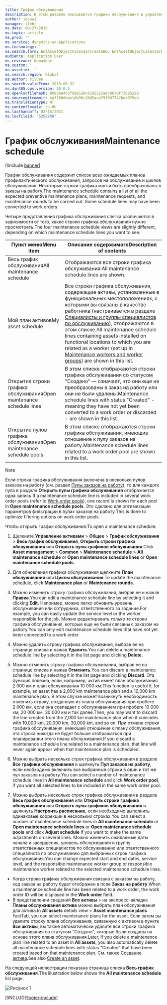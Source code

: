```yaml
---
title: График обслуживания
description: В этом разделе описываются графики обслуживания в управлении активами.
author: josaw1
manager: tfehr
ms.date: 08/27/2019
ms.topic: article
ms.prod: ''
ms.service: dynamics-ax-applications
ms.technology: ''
ms.search.form: EntAssetObjectCalendarCreateWO, EntAssetObjectCalendarListPagePoolsOpen, EntAssetObjectCalendarListPage, EntAssetObjectCalendarListPagePreviewPart, EntAssetObjectCalendarEdit, EntAssetObjectCalendarAdjust, EntAssetObjectCalendarDiscard, EntAssetObjectCalendarInfoPart
audience: Application User
ms.reviewer: kamaybac
ms.custom: ''
ms.assetid: ''
ms.search.region: Global
ms.author: riluan
ms.search.validFrom: 2019-08-31
ms.dyn365.ops.version: 10.0.5
ms.openlocfilehash: 89938a4c5fd9a520c6582215a438670f73085228
ms.sourcegitcommit: eaf330dbee1db96c20d5ac479f007747bea079eb
ms.translationtype: HT
ms.contentlocale: ru-RU
ms.lasthandoff: 02/15/2021
ms.locfileid: "5252950"
---
```

# <a name="maintenance-schedule"></a><span data-ttu-id="2a5c8-103">График обслуживания</span><span class="sxs-lookup"><span data-stu-id="2a5c8-103">Maintenance schedule</span></span>

[!include [banner](../../includes/banner.md)]

 

<span data-ttu-id="2a5c8-104">График обслуживания содержит список всех ожидаемых планов профилактического обслуживания, запросов на обслуживание и циклов обслуживания. Некоторые строки графика могли быть преобразованы в заказы на работу.</span><span class="sxs-lookup"><span data-stu-id="2a5c8-104">The maintenance schedule contains a list of all the expected preventive maintenance plans, maintenance requests, and maintenance rounds to be carried out. Some schedule lines may have been converted to work orders.</span></span>

<span data-ttu-id="2a5c8-105">Четыре представления графика обслуживания слегка различаются в зависимости от того, какие строки графика обслуживания нужно просмотреть.</span><span class="sxs-lookup"><span data-stu-id="2a5c8-105">The four maintenance schedule views are slightly different, depending on which maintenance schedule lines you want to see.</span></span>

| <span data-ttu-id="2a5c8-106">Пункт меню</span><span class="sxs-lookup"><span data-stu-id="2a5c8-106">Menu item</span></span>                  | <span data-ttu-id="2a5c8-107">Описание содержимого</span><span class="sxs-lookup"><span data-stu-id="2a5c8-107">Description of contents</span></span>                                                                                                                                             |
|----------------------------|----------------------------------------------------------------------------------------------------------------------------------------------------------------------------------------------|
| <span data-ttu-id="2a5c8-108">Весь график обслуживания</span><span class="sxs-lookup"><span data-stu-id="2a5c8-108">All maintenance schedule</span></span>       | <span data-ttu-id="2a5c8-109">Отображаются все строки графика обслуживания.</span><span class="sxs-lookup"><span data-stu-id="2a5c8-109">All maintenance schedule lines are shown.</span></span>     |
| <span data-ttu-id="2a5c8-110">Мой план активов</span><span class="sxs-lookup"><span data-stu-id="2a5c8-110">My asset schedule</span></span>        | <span data-ttu-id="2a5c8-111">Все строки графика обслуживания, содержащие активы, установленные в функциональных местоположениях, с которыми вы связаны в качестве работника (настраивается в разделе [Специалисты и группы специалистов по обслуживанию](../setup-for-objects/workers-and-worker-groups.md)), отображаются в этом списке.</span><span class="sxs-lookup"><span data-stu-id="2a5c8-111">All maintenance schedule lines containing assets installed on functional locations to which you are related as a worker (set up in [Maintenance workers and worker groups](../setup-for-objects/workers-and-worker-groups.md)) are shown in this list.</span></span> |
| <span data-ttu-id="2a5c8-112">Открытие строки графика обслуживания</span><span class="sxs-lookup"><span data-stu-id="2a5c8-112">Open maintenance schedule lines</span></span> | <span data-ttu-id="2a5c8-113">В этом списке отображаются строки графика обслуживания со статусом "Создано" — означает, что они еще не преобразованы в заказ на работу или они не были удалены.</span><span class="sxs-lookup"><span data-stu-id="2a5c8-113">Maintenance schedule lines with status "Created" - meaning they have not yet been converted to a work order or discarded - are shown in this list.</span></span>                                            |
| <span data-ttu-id="2a5c8-114">Открытие пулов графика обслуживания</span><span class="sxs-lookup"><span data-stu-id="2a5c8-114">Open maintenance schedule pools</span></span> | <span data-ttu-id="2a5c8-115">В этом списке отображаются строки графика обслуживания, имеющие отношение к пулу заказов на работу.</span><span class="sxs-lookup"><span data-stu-id="2a5c8-115">Maintenance schedule lines related to a work order pool are shown in this list.</span></span>                                                                                                                  |

>[!NOTE]
><span data-ttu-id="2a5c8-116">Если строка графика обслуживания включена в несколько пулов заказов на работу (см. раздел [Пулы заказов на работу](../work-orders/work-order-pools.md)), то для каждого пула в разделе **Открыть пулы графика обслуживания** отображается одна запись.</span><span class="sxs-lookup"><span data-stu-id="2a5c8-116">If a maintenance schedule line is included in several work order pools (refer to [Work order pools](../work-orders/work-order-pools.md)), one record is shown for each pool in **Open maintenance schedule pools**.</span></span> <span data-ttu-id="2a5c8-117">Это сделано для оптимизации параметров фильтрации в пулах заказов на работу.</span><span class="sxs-lookup"><span data-stu-id="2a5c8-117">This is done to optimize filtering options on work order pools.</span></span>

<span data-ttu-id="2a5c8-118">Чтобы открыть график обслуживания:</span><span class="sxs-lookup"><span data-stu-id="2a5c8-118">To open a maintenance schedule:</span></span>

1. <span data-ttu-id="2a5c8-119">Щелкните **Управление активами** > **Общее** > **График обслуживания** > **Весь график обслуживания**, **Открыть строки графика обслуживания** или **Открыть пулы графиков обслуживания**.</span><span class="sxs-lookup"><span data-stu-id="2a5c8-119">Click **Asset management** > **Common** > **Maintenance schedule** > **All maintenance schedule** or **Open maintenance schedule lines** or **Open maintenance schedule pools**.</span></span>

2. <span data-ttu-id="2a5c8-120">Для обновления графика обслуживания щелкните **План обслуживания** или **Циклы обслуживания**.</span><span class="sxs-lookup"><span data-stu-id="2a5c8-120">To update the maintenance schedule, click **Maintenance plan** or **Maintenance rounds**.</span></span> 

3. <span data-ttu-id="2a5c8-121">Можно изменить строку графика обслуживания, выбрав ее и нажав **Правка**.</span><span class="sxs-lookup"><span data-stu-id="2a5c8-121">You can edit a maintenance schedule line by selecting it and clicking **Edit**.</span></span> <span data-ttu-id="2a5c8-122">Например, можно легко обновить уровень обслуживания или сотрудника, ответственного за задание.</span><span class="sxs-lookup"><span data-stu-id="2a5c8-122">For example, you can easily update the service level or the worker responsible for the job.</span></span> <span data-ttu-id="2a5c8-123">Можно редактировать только те строки графика обслуживания, которые еще не были связаны с заказом на работу.</span><span class="sxs-lookup"><span data-stu-id="2a5c8-123">You can only edit maintenance schedule lines that have not yet been connected to a work order.</span></span>

4. <span data-ttu-id="2a5c8-124">Можно удалить строку графика обслуживания, выбрав ее на странице списка и нажав **Удалить**.</span><span class="sxs-lookup"><span data-stu-id="2a5c8-124">You can delete a maintenance schedule line by selecting it in the list page and clicking **Delete**.</span></span>

5. <span data-ttu-id="2a5c8-125">Можно отменить строку графика обслуживания, выбрав ее на странице списка и нажав **Отменить**.</span><span class="sxs-lookup"><span data-stu-id="2a5c8-125">You can discard a maintenance schedule line by selecting it in the list page and clicking **Discard**.</span></span> <span data-ttu-id="2a5c8-126">Эта функция полезна, если, например, актив имеет план обслуживания 2 000 км и план обслуживания 10 000 км.</span><span class="sxs-lookup"><span data-stu-id="2a5c8-126">This function is useful if, for example, an asset has a 2,000 km maintenance plan and a 10,000 km maintenance plan.</span></span> <span data-ttu-id="2a5c8-127">В этом случае может возникнуть необходимость отменить строку, созданную из плана обслуживания при пробеге 2 000 км, если она совпадает с обслуживанием при пробеге 10 000 км, 20 000 км, 30 000 км и так далее.</span><span class="sxs-lookup"><span data-stu-id="2a5c8-127">Then, you may want to discard the line created from the 2,000 km maintenance plan when it coincides with 10,000 km, 20,000 km, 30,000 km, and so on.</span></span> <span data-ttu-id="2a5c8-128">При отмене строки графика обслуживания, имеющей отношение к плану обслуживания, эта строка никогда не будет больше отображаться при планировании этого плана обслуживания.</span><span class="sxs-lookup"><span data-stu-id="2a5c8-128">If you discard a maintenance schedule line related to a maintenance plan, that line will never again appear when that maintenance plan is scheduled.</span></span>

6. <span data-ttu-id="2a5c8-129">Можно выбрать несколько строк графика обслуживания в разделе **Все графики обслуживания** и щелкнуть **Пул заказов на работу**, если необходимо включить все выбранные строки в один и тот же пул заказов на работу.</span><span class="sxs-lookup"><span data-stu-id="2a5c8-129">You can select a number of maintenance schedule lines in **All maintenance schedule** and click **Work order pool**, if you want all selected lines to be included in the same work order pool.</span></span>

7. <span data-ttu-id="2a5c8-130">Можно выбрать несколько строк графика обслуживания в разделе **Весь график обслуживания** или **Открыть строки графика обслуживания** или **Открыть пулы графиков обслуживания** и щелкнуть **Настроить расписание**, если необходимо выполнить одинаковые коррекции в нескольких строках.</span><span class="sxs-lookup"><span data-stu-id="2a5c8-130">You can select a number of maintenance schedule lines in **All maintenance schedule** or **Open maintenance schedule lines** or **Open maintenance schedule pools** and click **Adjust schedule** if you want to make the same adjustments on several lines.</span></span> <span data-ttu-id="2a5c8-131">Можно изменить ожидаемые даты начала и завершения, уровень обслуживания и группу ответственных специалистов по обслуживанию или ответственного специалиста по обслуживанию для выбранных строк графика обслуживания.</span><span class="sxs-lookup"><span data-stu-id="2a5c8-131">You can change expected start and end dates, service level, and the responsible maintenance worker group or responsible maintenance worker related to the selected maintenance schedule lines.</span></span>

- <span data-ttu-id="2a5c8-132">Когда строка графика обслуживания связана с заказом на работу, код заказа на работу будет отображен в поле **Заказ на работу**.</span><span class="sxs-lookup"><span data-stu-id="2a5c8-132">When a maintenance schedule line has been related to a work order, the work order ID will be displayed in the **Work order** field.</span></span>  
- <span data-ttu-id="2a5c8-133">В представлении сведений **Все активы** > на экспресс-вкладке **Планы обслуживания актива** можно выбрать план обслуживания для актива.</span><span class="sxs-lookup"><span data-stu-id="2a5c8-133">In **All assets** details view > **Asset maintenance plans** FastTab, you can select maintenance plans for the asset.</span></span> <span data-ttu-id="2a5c8-134">Если затем вы удалите строку плана обслуживания, связанную с активом в пункте **Все активы**, вы также автоматически удалите все строки графика обслуживания со статусом "Создано", которые были созданы на основе этого плана обслуживания.</span><span class="sxs-lookup"><span data-stu-id="2a5c8-134">Later, if you delete a maintenance plan line related to an asset in **All assets**, you also automatically delete all maintenance schedule lines with status "Created" that have been created based on that maintenance plan.</span></span> <span data-ttu-id="2a5c8-135">См. также [Создание актива](../objects/create-an-object.md).</span><span class="sxs-lookup"><span data-stu-id="2a5c8-135">See also [Create an asset](../objects/create-an-object.md).</span></span>

<span data-ttu-id="2a5c8-136">На следующей иллюстрации показана страница списка **Весь график обслуживания**.</span><span class="sxs-lookup"><span data-stu-id="2a5c8-136">The illustration below shows the **All maintenance schedule** list page.</span></span>

![Рисунок 1](media/16-preventive-maintenance.png)



[!INCLUDE[footer-include](../../../includes/footer-banner.md)]